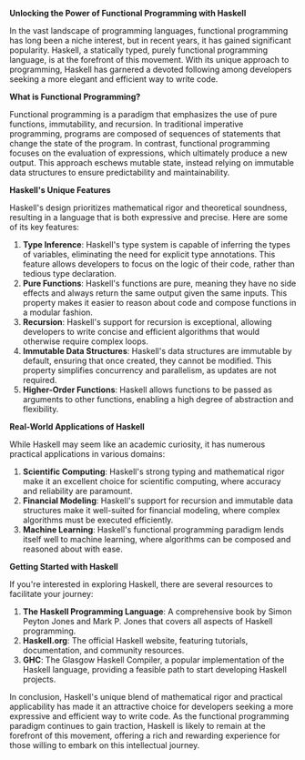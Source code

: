 **Unlocking the Power of Functional Programming with Haskell**

In the vast landscape of programming languages, functional programming has long been a niche interest, but in recent years, it has gained significant popularity. Haskell, a statically typed, purely functional programming language, is at the forefront of this movement. With its unique approach to programming, Haskell has garnered a devoted following among developers seeking a more elegant and efficient way to write code.

**What is Functional Programming?**

Functional programming is a paradigm that emphasizes the use of pure functions, immutability, and recursion. In traditional imperative programming, programs are composed of sequences of statements that change the state of the program. In contrast, functional programming focuses on the evaluation of expressions, which ultimately produce a new output. This approach eschews mutable state, instead relying on immutable data structures to ensure predictability and maintainability.

**Haskell's Unique Features**

Haskell's design prioritizes mathematical rigor and theoretical soundness, resulting in a language that is both expressive and precise. Here are some of its key features:

1. **Type Inference**: Haskell's type system is capable of inferring the types of variables, eliminating the need for explicit type annotations. This feature allows developers to focus on the logic of their code, rather than tedious type declaration.
2. **Pure Functions**: Haskell's functions are pure, meaning they have no side effects and always return the same output given the same inputs. This property makes it easier to reason about code and compose functions in a modular fashion.
3. **Recursion**: Haskell's support for recursion is exceptional, allowing developers to write concise and efficient algorithms that would otherwise require complex loops.
4. **Immutable Data Structures**: Haskell's data structures are immutable by default, ensuring that once created, they cannot be modified. This property simplifies concurrency and parallelism, as updates are not required.
5. **Higher-Order Functions**: Haskell allows functions to be passed as arguments to other functions, enabling a high degree of abstraction and flexibility.

**Real-World Applications of Haskell**

While Haskell may seem like an academic curiosity, it has numerous practical applications in various domains:

1. **Scientific Computing**: Haskell's strong typing and mathematical rigor make it an excellent choice for scientific computing, where accuracy and reliability are paramount.
2. **Financial Modeling**: Haskell's support for recursion and immutable data structures make it well-suited for financial modeling, where complex algorithms must be executed efficiently.
3. **Machine Learning**: Haskell's functional programming paradigm lends itself well to machine learning, where algorithms can be composed and reasoned about with ease.

**Getting Started with Haskell**

If you're interested in exploring Haskell, there are several resources to facilitate your journey:

1. **The Haskell Programming Language**: A comprehensive book by Simon Peyton Jones and Mark P. Jones that covers all aspects of Haskell programming.
2. **Haskell.org**: The official Haskell website, featuring tutorials, documentation, and community resources.
3. **GHC**: The Glasgow Haskell Compiler, a popular implementation of the Haskell language, providing a feasible path to start developing Haskell projects.

In conclusion, Haskell's unique blend of mathematical rigor and practical applicability has made it an attractive choice for developers seeking a more expressive and efficient way to write code. As the functional programming paradigm continues to gain traction, Haskell is likely to remain at the forefront of this movement, offering a rich and rewarding experience for those willing to embark on this intellectual journey.